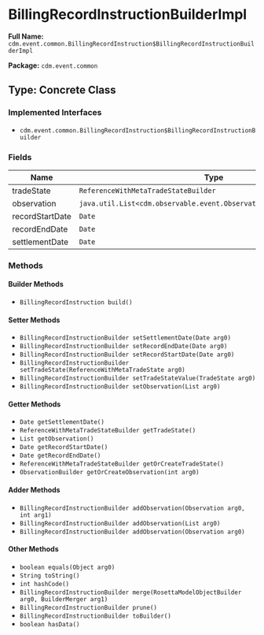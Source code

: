 # BillingRecordInstructionBuilderImpl

**Full Name:** `cdm.event.common.BillingRecordInstruction$BillingRecordInstructionBuilderImpl`

**Package:** `cdm.event.common`

## Type: Concrete Class

### Implemented Interfaces

- `cdm.event.common.BillingRecordInstruction$BillingRecordInstructionBuilder`

### Fields

| Name | Type | Description |
|------|------|-------------|
| tradeState | `ReferenceWithMetaTradeStateBuilder` |  |
| observation | `java.util.List<cdm.observable.event.Observation$ObservationBuilder>` |  |
| recordStartDate | `Date` |  |
| recordEndDate | `Date` |  |
| settlementDate | `Date` |  |

### Methods

#### Builder Methods

- `BillingRecordInstruction build()`

#### Setter Methods

- `BillingRecordInstructionBuilder setSettlementDate(Date arg0)`
- `BillingRecordInstructionBuilder setRecordEndDate(Date arg0)`
- `BillingRecordInstructionBuilder setRecordStartDate(Date arg0)`
- `BillingRecordInstructionBuilder setTradeState(ReferenceWithMetaTradeState arg0)`
- `BillingRecordInstructionBuilder setTradeStateValue(TradeState arg0)`
- `BillingRecordInstructionBuilder setObservation(List arg0)`

#### Getter Methods

- `Date getSettlementDate()`
- `ReferenceWithMetaTradeStateBuilder getTradeState()`
- `List getObservation()`
- `Date getRecordStartDate()`
- `Date getRecordEndDate()`
- `ReferenceWithMetaTradeStateBuilder getOrCreateTradeState()`
- `ObservationBuilder getOrCreateObservation(int arg0)`

#### Adder Methods

- `BillingRecordInstructionBuilder addObservation(Observation arg0, int arg1)`
- `BillingRecordInstructionBuilder addObservation(List arg0)`
- `BillingRecordInstructionBuilder addObservation(Observation arg0)`

#### Other Methods

- `boolean equals(Object arg0)`
- `String toString()`
- `int hashCode()`
- `BillingRecordInstructionBuilder merge(RosettaModelObjectBuilder arg0, BuilderMerger arg1)`
- `BillingRecordInstructionBuilder prune()`
- `BillingRecordInstructionBuilder toBuilder()`
- `boolean hasData()`

